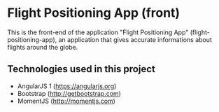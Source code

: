 # Flight Positioning App (front)

This is the front-end of the application "Flight Positioning App" (flight-positioning-app), an application that gives accurate informations about flights around the globe.

## Technologies used in this project

- AngularJS 1 (https://angularjs.org)
- Bootstrap (http://getbootstrap.com)
- MomentJS (http://momentjs.com)